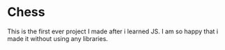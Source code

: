 # Chess
This is the first ever project I made after i learned JS.
I am so happy that i made it without using any libraries.
